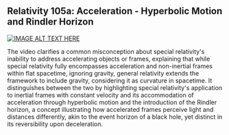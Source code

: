 
## Relativity 105a: Acceleration - Hyperbolic Motion and Rindler Horizon



[![IMAGE ALT TEXT HERE](https://img.youtube.com/vi/yyzPCtmll58/0.jpg)](https://www.youtube.com/watch?v=yyzPCtmll58)

The video clarifies a common misconception about special relativity's inability to address accelerating objects or frames, explaining that while special relativity fully encompasses acceleration and non-inertial frames within flat spacetime, ignoring gravity, general relativity extends the framework to include gravity, considering it as curvature in spacetime. It distinguishes between the two by highlighting special relativity's application to inertial frames with constant velocity and its accommodation of acceleration through hyperbolic motion and the introduction of the Rindler horizon, a concept illustrating how accelerated frames perceive light and distances differently, akin to the event horizon of a black hole, yet distinct in its reversibility upon deceleration.
